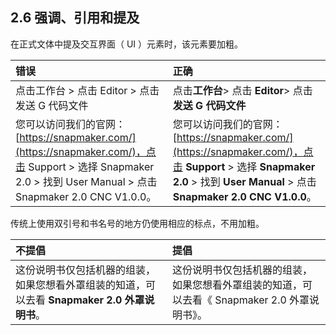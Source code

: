 ## 2.6 强调、引用和提及

在正式文体中提及交互界面（ UI ）元素时，该元素要加粗。

|**错误**|**正确**|
|:----|:----|
|点击工作台 > 点击 Editor > 点击发送 G 代码文件|点击**工作台**> 点击 **Editor**> 点击**发送 G 代码文件**|
|您可以访问我们的官网：[https://snapmaker.com/](https://snapmaker.com/)，点击 Support > 选择 Snapmaker 2.0  > 找到 User Manual > 点击 Snapmaker 2.0 CNC V1.0.0。|您可以访问我们的官网：[https://snapmaker.com/](https://snapmaker.com/)，点击 **Support** > 选择 **Snapmaker 2.0**  > 找到 **User Manual** > 点击 **Snapmaker 2.0 CNC V1.0.0**。|

传统上使用双引号和书名号的地方仍使用相应的标点，不用加粗。

|**不提倡**|**提倡**|
|:----|:----|
|这份说明书仅包括机器的组装，如果您想看外罩组装的知道，可以去看 **Snapmaker 2.0 外罩说明书**。|这份说明书仅包括机器的组装，如果您想看外罩组装的知道，可以去看《 Snapmaker 2.0  外罩说明书》。|

